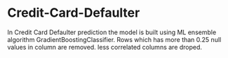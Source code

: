 # Credit-Card-Defaulter

In Credit Card Defaulter prediction the model is built using ML ensemble algorithm GradientBoostingClassifier.
Rows which has more than 0.25 null values in column are removed.
less correlated columns are droped.